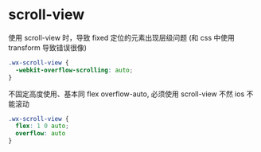 # scroll-view

使用 scroll-view 时，导致 fixed 定位的元素出现层级问题 (和 css 中使用 transform 导致错误很像)

```css
.wx-scroll-view {
  -webkit-overflow-scrolling: auto;
}
```

不固定高度使用、基本同 flex overflow-auto, 必须使用 scroll-view 不然 ios 不能滚动

```css
.wx-scroll-view {
  flex: 1 0 auto;
  overflow: auto
}
```
